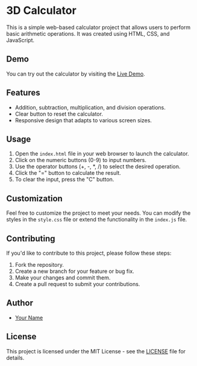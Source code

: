 # 3D Calculator

This is a simple web-based calculator project that allows users to perform basic arithmetic operations. It was created using HTML, CSS, and JavaScript.

## Demo

You can try out the calculator by visiting the [Live Demo](https://anasgrzor.github.io/Calculator/).


## Features

- Addition, subtraction, multiplication, and division operations.
- Clear button to reset the calculator.
- Responsive design that adapts to various screen sizes.

## Usage

1. Open the `index.html` file in your web browser to launch the calculator.
2. Click on the numeric buttons (0-9) to input numbers.
3. Use the operator buttons (+, -, *, /) to select the desired operation.
4. Click the "=" button to calculate the result.
5. To clear the input, press the "C" button.

## Customization

Feel free to customize the project to meet your needs. You can modify the styles in the `style.css` file or extend the functionality in the `index.js` file.

## Contributing

If you'd like to contribute to this project, please follow these steps:

1. Fork the repository.
2. Create a new branch for your feature or bug fix.
3. Make your changes and commit them.
4. Create a pull request to submit your contributions.

## Author

- [Your Name](https://github.com/YourGitHubUsername)

## License

This project is licensed under the MIT License - see the [LICENSE](LICENSE) file for details.

